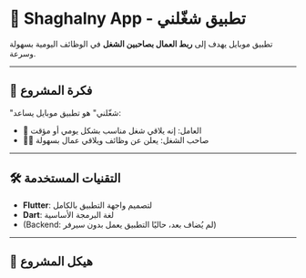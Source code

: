 # 💼 Shaghalny App - تطبيق شغّلني

تطبيق موبايل يهدف إلى **ربط العمال بصاحبين الشغل** في الوظائف اليومية بسهولة وسرعة.

---

## 📱 فكرة المشروع

"شغّلني" هو تطبيق موبايل يساعد:

- 🔨 العامل: إنه يلاقي شغل مناسب بشكل يومي أو مؤقت
- 🧑‍💼 صاحب الشغل: يعلن عن وظائف ويلاقي عمال بسهولة

---

## 🛠️ التقنيات المستخدمة

- **Flutter**: لتصميم واجهة التطبيق بالكامل
- **Dart**: لغة البرمجة الأساسية
- (Backend: لم يُضاف بعد، حاليًا التطبيق يعمل بدون سيرفر)

---

## 📂 هيكل المشروع



